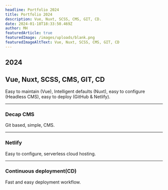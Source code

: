 ```yaml
---
headline: Portfolio 2024
title: Portfolio 2024
description: Vue, Nuxt, SCSS, CMS, GIT, CD.
date: 2024-01-18T18:33:50.469Z
author: MH
featuredArticle: true
featuredImage: /images/uploads/blank.png
featuredImageAltText: Vue, Nuxt, SCSS, CMS, GIT, CD
---
```


## 2024

## Vue, Nuxt, SCSS, CMS, GIT, CD

Easy to maintain (Vue), Intelligent defaults (Nuxt), easy to configure (Headless CMS), easy to deploy (GitHub & Netlify).

---

### Decap CMS

Git based, simple, CMS.

---

### Netlify

Easy to configure, serverless cloud hosting.

---

### Continuous deployment(CD)

Fast and easy deployment workflow.
